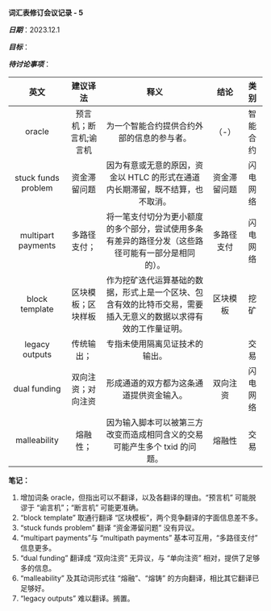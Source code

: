 **词汇表修订会议记录 - 5**

***日期***：2023.12.1

***目标***：

***待讨论事项***：

|        英文         |       建议译法        |                             释义                             |     结论     |   类别   |
| :-----------------: | :-------------------: | :----------------------------------------------------------: | :----------: | :------: |
|       oracle        | 预言机；断言机;谕言机 |          为一个智能合约提供合约外部的信息的参与者。          |    （-）     | 智能合约 |
| stuck funds problem |     资金滞留问题      | 因为有意或无意的原因，资金以 HTLC 的形式在通道内长期滞留，既不结算，也不取消。 | 资金滞留问题 | 闪电网络 |
| multipart payments  |     多路径支付；      | 将一笔支付切分为更小额度的多个部分，尝试使用多条有差异的路径分发（这些路径可能有一部分是相同的）。 |  多路径支付  | 闪电网络 |
|   block template    |  区块模板；区块样板   | 作为挖矿迭代运算基础的数据，形式上是一个区块、包含有效的比特币交易，需要插入无意义的数据以求得有效的工作量证明。 |   区块模板   |   挖矿   |
|   legacy outputs    |      传统输出；       |                专指未使用隔离见证技术的输出。                |              |   交易   |
|    dual funding     |  双向注资；对向注资   |           形成通道的双方都为这条通道提供资金输入。           |   双向注资   | 闪电网络 |
|    malleability     |       熔融性；        | 因为输入脚本可以被第三方改变而造成相同含义的交易可能产生多个 txid 的问题。 |    熔融性    |   交易   |

**笔记：**

1. 增加词条 oracle，但指出可以不翻译，以及各翻译的理由。“预言机” 可能脱谬于 “谕言机”；“断言机” 可能更准确。
2. “block template” 取通行翻译 “区块模板”，两个竞争翻译的字面信息差不多。
3. “stuck funds problem” 翻译 “资金滞留问题” 没有异议。
4. “multipart payments”与 “multipath payments” 基本可互用，“多路径支付” 信息更多。
5. “dual funding” 翻译成 “双向注资” 无异议，与 “单向注资” 相对，提供了足够多的信息。
6. “malleability” 及其动词形式往 “熔融”、“熔铸” 的方向翻译，相比其它翻译已足够好。
7. “legacy outputs” 难以翻译。搁置。